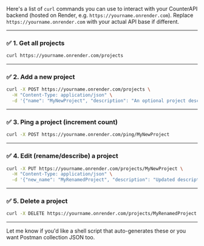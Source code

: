 Here's a list of `curl` commands you can use to interact with your CounterAPI backend (hosted on Render, e.g. `https://yourname.onrender.com`). Replace `https://yourname.onrender.com` with your actual API base if different.

---

### ✅ 1. **Get all projects**

```bash
curl https://yourname.onrender.com/projects
```

---

### ✅ 2. **Add a new project**

```bash
curl -X POST https://yourname.onrender.com/projects \
  -H "Content-Type: application/json" \
  -d '{"name": "MyNewProject", "description": "An optional project description"}'
```

---

### ✅ 3. **Ping a project (increment count)**

```bash
curl -X POST https://yourname.onrender.com/ping/MyNewProject
```

---

### ✅ 4. **Edit (rename/describe) a project**

```bash
curl -X PUT https://yourname.onrender.com/projects/MyNewProject \
  -H "Content-Type: application/json" \
  -d '{"new_name": "MyRenamedProject", "description": "Updated description"}'
```

---

### ✅ 5. **Delete a project**

```bash
curl -X DELETE https://yourname.onrender.com/projects/MyRenamedProject
```

---

Let me know if you'd like a shell script that auto-generates these or you want Postman collection JSON too.
